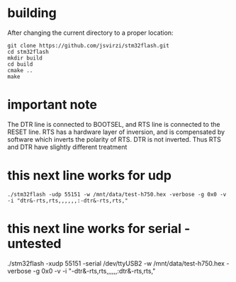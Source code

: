 # building

After changing the current directory to a proper location:

    git clone https://github.com/jsvirzi/stm32flash.git 
    cd stm32flash
    mkdir build
    cd build
    cmake ..
    make

# important note

The DTR line is connected to BOOTSEL, and RTS line is connected to the RESET line.
RTS has a hardware layer of inversion, and is compensated by software which inverts the polarity of RTS.
DTR is not inverted. Thus RTS and DTR have slightly different treatment

# this next line works for udp
    ./stm32flash -udp 55151 -w /mnt/data/test-h750.hex -verbose -g 0x0 -v -i "dtr&-rts,rts,,,,,,:-dtr&-rts,rts,"
# this next line works for serial - untested
./stm32flash -xudp 55151 -serial /dev/ttyUSB2 -w /mnt/data/test-h750.hex -verbose -g 0x0 -v -i "-dtr&-rts,rts,,,,,,:dtr&-rts,rts,"
